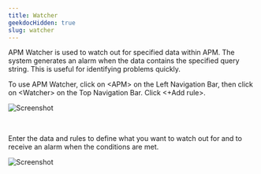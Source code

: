 ```yaml
---
title: Watcher
geekdocHidden: true
slug: watcher
---
```


APM Watcher is used to watch out for specified data within APM.  The system generates an alarm when the data contains the specified query string.  This is useful for identifying problems quickly.

To use APM Watcher, click on \<APM> on the Left Navigation Bar, then click on \<Watcher> on the Top Navigation Bar. Click <+Add rule>.

![Screenshot](/cloud_vista/apm/images/watcher1.png)

&nbsp;

Enter the data and rules to define what you want to watch out for and to receive an alarm when the conditions are met.

![Screenshot](/cloud_vista/apm/images/watcher2.PNG)

&nbsp;
